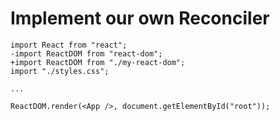 # Implement our own Reconciler

```diff{all|2-3|8}
import React from "react";
-import ReactDOM from "react-dom";
+import ReactDOM from "./my-react-dom";
import "./styles.css";

...

ReactDOM.render(<App />, document.getElementById("root"));
```
